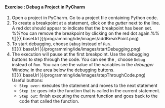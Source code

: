#### Exercise : Debug a Project in PyCharm

1. Open a project in PyCharm. Go to a project file containing Python code.
1. To create a breakpoint at a statement, click on the <tooltip content="the area between the statement and the line number">_gutter_</tooltip> next to the line. A red dot should appear to indicate that the breakpoint has been set. %%You can remove the breakpoint by clicking on the red dot again.%%<br>
   ![]({{ baseUrl }}/programming/ide/images/addBreakPoint.png)
1. To start debugging, choose `Debug` instead of `Run.`<br>
   ![]({{ baseUrl }}/programming/ide/images/startDebugging.png)
1. The execution will pause at the first breakpoint. Use the debugging buttons to step through the code. You can see the , choose `Debug` instead of `Run`. You can see the value of the variables in the _debugger_ Window, in the area below the debugging buttons.<br>
   ![]({{ baseUrl }}/programming/ide/images/stepThroughCode.png)<br>
   Useful buttons:<br>
   * `Step over`: executes the statement and moves to the next statement
   * `Step in`: goes into the function that is called in the current statement.
   * `Step out`: finish executing the current function and goes back to the code that called the function.

